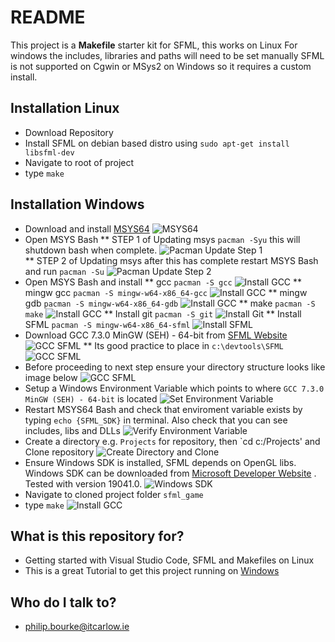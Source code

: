 # README #
This project is a **Makefile** starter kit for SFML, this works on Linux
For windows the includes, libraries and paths will need to be set manually
SFML is not supported on Cgwin or MSys2 on Windows so it requires a custom install.

## Installation Linux
* Download Repository
* Install SFML on debian based distro using ```sudo apt-get install libsfml-dev```
* Navigate to root of project
* type ```make```

## Installation Windows
* Download and install [MSYS64](https://www.msys2.org/)
![MSYS64](./images/MsysWebsite.png)  
* Open MSYS Bash
    ** STEP 1 of Updating msys ```pacman -Syu``` this will shutdown bash when complete.
![Pacman Update Step 1](./images/PacmanUpdateStep1.png)  
    ** STEP 2 of Updating msys after this has complete restart MSYS Bash and run ```pacman -Su```
![Pacman Update Step 2](./images/PacmanUpdateStep2.png) 
* Open MSYS Bash and install 
    ** gcc ```pacman -S gcc```
    ![Install GCC](./images/InstallGCC.png) 
    ** mingw gcc ```pacman -S mingw-w64-x86_64-gcc```
    ![Install GCC](./images/InstallMinGWGCC.png) 
    ** mingw gdb ```pacman -S mingw-w64-x86_64-gdb```
    ![Install GCC](./images/InstallMinGWGDB.png) 
    ** make ```pacman -S make```
    ![Install GCC](./images/InstallMake.png) 
    ** Install git ```pacman -S git```
    ![Install Git](./images/InstallGit.png) 
    ** Install SFML ```pacman -S mingw-w64-x86_64-sfml```
    ![Install SFML](./images/InstallSFML.png) 
* Download GCC 7.3.0 MinGW (SEH) - 64-bit from [SFML Website](https://www.sfml-dev.org/download/sfml/2.5.1/)
![GCC SFML](./images/DownloadSFMLGCC.png) 
    ** Its good practice to place in `c:\devtools\SFML`
    ![GCC SFML](./images/ExtractToDevtools.png) 
* Before proceeding to next step ensure your directory structure looks like image below
![GCC SFML](./images/DirectoryStructure.png) 
* Setup a Windows Environment Variable which points to where `GCC 7.3.0 MinGW (SEH) - 64-bit` is located
![Set Environment Variable](./images/EnvironmentVariable.png) 
* Restart MSYS64 Bash and check that enviroment variable exists by typing `echo {SFML_SDK}` in terminal. Also check that you can see includes, libs and DLLs
![Verify Environment Variable](./images/Verify_SFML_SDK_Env_Variable.png) 
* Create a directory e.g. `Projects` for repository, then `cd c:/Projects' and Clone repository
![Create Directory and Clone](./images/CloneRepo.png) 
* Ensure Windows SDK is installed, SFML depends on OpenGL libs. Windows SDK can be downloaded from [Microsoft Developer Website](https://developer.microsoft.com/en-us/windows/downloads/sdk-archive/) . Tested with version 19041.0.
![Windows SDK](./images/Window10SDK.png) 
* Navigate to cloned project folder `sfml_game`
* type ```make```
![Install GCC](./images/Make.png) 

## What is this repository for? ##
* Getting started with Visual Studio Code, SFML and Makefiles on Linux
* This is a great Tutorial to get this project running on [Windows](https://www.youtube.com/watch?v=Ljhpsdz8Ouo)

## Who do I talk to? ##
* philip.bourke@itcarlow.ie